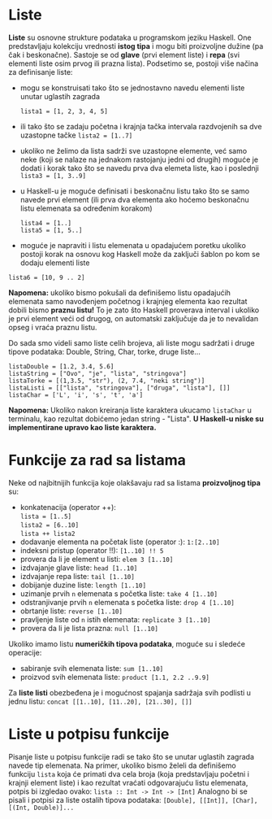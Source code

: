 # Liste

<b>Liste</b> su osnovne strukture podataka u programskom jeziku Haskell. One predstavljaju kolekciju vrednosti <b>istog tipa</b> i mogu biti proizvoljne dužine (pa čak i beskonačne). Sastoje se od <b>glave</b> (prvi element liste) i <b>repa</b> (svi elementi liste osim prvog ili prazna lista). Podsetimo se, postoji više načina za definisanje liste:

- mogu se konstruisati tako što se jednostavno navedu elementi liste unutar uglastih zagrada

    `lista1 = [1, 2, 3, 4, 5]`
    
 - ili tako što se zadaju početna i krajnja tačka intervala razdvojenih
    sa dve uzastopne tačke 
    `lista2 = [1..7]`

 - ukoliko ne želimo da lista sadrži sve uzastopne elemente, već samo neke (koji se nalaze na jednakom rastojanju jedni od drugih) moguće je dodati i korak tako što se navedu prva dva elemeta liste, kao i poslednji
    `lista3 = [1, 3..9]`
 - u Haskell-u je moguće definisati i beskonačnu listu tako što se samo navede prvi element (ili prva dva elementa ako hoćemo beskonačnu listu elemenata sa određenim korakom)

	`lista4 = [1..]` <br>
	`lista5 = [1, 5..]`
- moguće je napraviti i listu elemenata u opadajućem poretku ukoliko postoji korak na osnovu kog Haskell može da zaključi šablon po kom se dodaju elementi liste

`lista6 = [10, 9 .. 2]`

<b>Napomena:</b> ukoliko bismo pokušali da definišemo listu opadajućih elemenata samo navođenjem početnog i krajnjeg elementa kao rezultat dobili bismo <b>praznu listu!</b> To je zato što Haskell proverava interval i ukoliko je prvi element veći od drugog, on automatski zaključuje da je to nevalidan opseg i vraća praznu listu. 

Do sada smo videli samo liste celih brojeva, ali liste mogu sadržati i druge tipove podataka: Double, String, Char, torke, druge liste...

`listaDouble = [1.2, 3.4, 5.6]` <br>
    `listaString = ["Ovo", "je", "lista", "stringova"]`<br>
    `listaTorke = [(1,3.5, "str"), (2, 7.4, "neki string")]`<br>
    `listaListi = [["lista", "stringova"], ["druga", "lista"], []]`<br>
    `listaChar = ['L', 'i', 's', 't', 'a']`

<b>Napomena:</b> Ukoliko nakon kreiranja liste karaktera ukucamo `listaChar` u terminalu, kao rezultat dobićemo jedan string - "Lista". 
<b>U Haskell-u niske su implementirane upravo kao liste karaktera.</b>

# Funkcije za rad sa listama

Neke od najbitnijih funkcija koje olakšavaju rad sa  listama <b>proizvoljnog tipa </b> su:

- konkatenacija (operator ++): <br>
`lista = [1..5]` <br>
`lista2 = [6..10]` <br>
`lista ++ lista2`
- dodavanje elementa na početak liste (operator :): `1:[2..10]`
- indeksni pristup (operator !!): `[1..10] !! 5`
- provera da li je element u listi: `elem 3 [1..10]`
- izdvajanje glave liste: `head [1..10]`
- izdvajanje repa liste: `tail [1..10]`
- dobijanje duzine liste: `length [1..10]`
- uzimanje prvih `n` elemenata s početka liste: `take 4 [1..10]`
- odstranjivanje prvih `n` elemenata s početka liste: `drop 4 [1..10]`
- obrtanje liste: `reverse [1..10]`
- pravljenje liste od `n` istih elemenata: `replicate 3 [1..10]` 
- provera da li je lista prazna: `null [1..10]`



Ukoliko imamo listu <b>numeričkih tipova podataka</b>, moguće su i sledeće operacije:
- sabiranje svih elemenata liste: `sum [1..10]`
- proizvod svih elemenata liste: `product [1.1, 2.2 ..9.9]`

Za  <b>liste listi</b> obezbeđena je i  mogućnost spajanja sadržaja svih podlisti u jednu listu:
`concat [[1..10], [11..20], [21..30], []]`

# Liste u potpisu funkcije

Pisanje liste u potpisu funkcije radi se tako što se unutar uglastih zagrada navede tip elemenata. Na primer, ukoliko bismo želeli da definišemo funkciju `lista` koja će primati dva cela broja (koja predstavljaju početni i krajnji element liste) i kao rezultat vraćati odgovarajuću listu elemenata, potpis bi izgledao ovako: 
`lista :: Int -> Int -> [Int]`
Analogno bi se pisali i potpisi za liste ostalih tipova podataka: `[Double], [[Int]], [Char], [(Int, Double)]...`